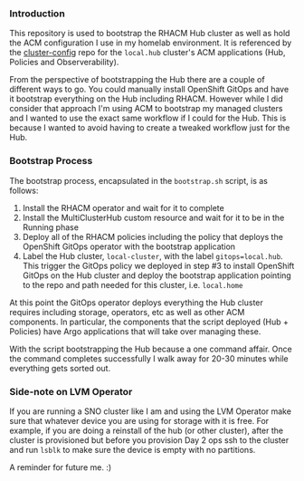 ### Introduction

This repository is used to bootstrap the RHACM Hub cluster as well as hold the ACM configuration
I use in my homelab environment. It is referenced by the [cluster-config](https://github.com/AplphaGO/cluster-config) repo for the `local.hub` cluster's ACM applications (Hub, Policies and Observerability).

From the perspective of bootstrapping the Hub there are a couple of different ways to go. You could
manually install OpenShift GitOps and have it bootstrap everything on the Hub including RHACM. However while
I did consider that approach I'm using ACM to bootstrap my managed clusters and I wanted to use the exact same workflow
if I could for the Hub. This is because I wanted to avoid having to create a tweaked workflow just for the Hub.

### Bootstrap Process

The bootstrap process, encapsulated in the `bootstrap.sh` script, is as follows:

1. Install the RHACM operator and wait for it to complete
2. Install the MultiClusterHub custom resource and wait for it to be in the Running phase
3. Deploy all of the RHACM policies including the policy that deploys the OpenShift
GitOps operator with the bootstrap application
4. Label the Hub cluster, `local-cluster`, with the label `gitops=local.hub`. This trigger the
GitOps policy we deployed in step #3 to install OpenShift GitOps on the Hub cluster and
deploy the bootstrap application pointing to the repo and path needed for this cluster, i.e.
`local.home`

At this point the GitOps operator deploys everything the Hub cluster requires including storage, operators, etc
as well as other ACM components. In particular, the components that the script deployed (Hub + Policies) have
Argo applications that will take over managing these.

With the script bootstrapping the Hub because a one command affair. Once the command completes successfully
I walk away for 20-30 minutes while everything gets sorted out.

### Side-note on LVM Operator

If you are running a SNO cluster like I am and using the LVM Operator make sure that whatever device you are
using for storage with it is free. For example, if you are doing a reinstall of the hub (or other cluster), after
the cluster is provisioned but before you provision Day 2 ops ssh to the cluster and run `lsblk` to make sure
the device is empty with no partitions.

A reminder for future me. :)